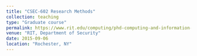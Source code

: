 ```yaml
---
title: "CSEC-602 Research Methods"
collection: teaching
type: "Graduate course"
permalink: https://www.rit.edu/computing/phd-computing-and-information-sciences/research/artificial-intelligence
venue: "RIT, Department of Security"
date: 2015-09-06
location: "Rochester, NY"
---
```


